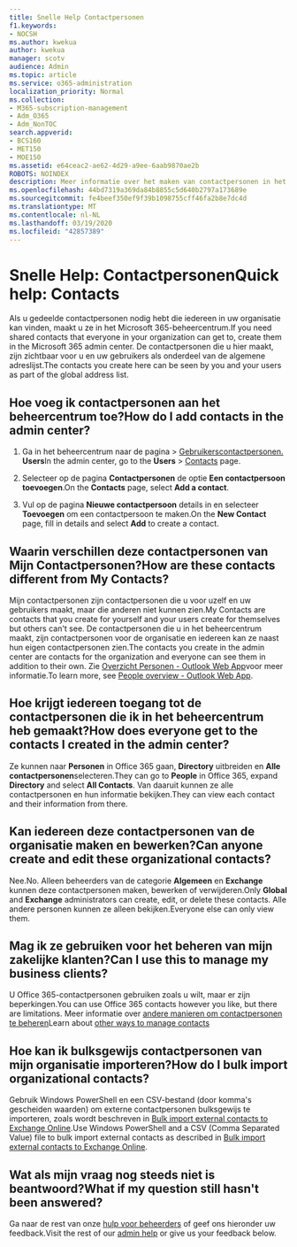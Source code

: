 ```yaml
---
title: Snelle Help Contactpersonen
f1.keywords:
- NOCSH
ms.author: kwekua
author: kwekua
manager: scotv
audience: Admin
ms.topic: article
ms.service: o365-administration
localization_priority: Normal
ms.collection:
- M365-subscription-management
- Adm_O365
- Adm_NonTOC
search.appverid:
- BCS160
- MET150
- MOE150
ms.assetid: e64ceac2-ae62-4d29-a9ee-6aab9870ae2b
ROBOTS: NOINDEX
description: Meer informatie over het maken van contactpersonen in het beheercentrum en het beheren van uw wereldwijde adreslijst.
ms.openlocfilehash: 44bd7319a369da84b8855c5d640b2797a173689e
ms.sourcegitcommit: fe4beef350ef9f39b1098755cff46fa2b8e7dc4d
ms.translationtype: MT
ms.contentlocale: nl-NL
ms.lasthandoff: 03/19/2020
ms.locfileid: "42857389"
---
```

# <a name="quick-help-contacts"></a><span data-ttu-id="8dd2e-103">Snelle Help: Contactpersonen</span><span class="sxs-lookup"><span data-stu-id="8dd2e-103">Quick help: Contacts</span></span>

<span data-ttu-id="8dd2e-104">Als u gedeelde contactpersonen nodig hebt die iedereen in uw organisatie kan vinden, maakt u ze in het Microsoft 365-beheercentrum.</span><span class="sxs-lookup"><span data-stu-id="8dd2e-104">If you need shared contacts that everyone in your organization can get to, create them in the Microsoft 365 admin center.</span></span> <span data-ttu-id="8dd2e-105">De contactpersonen die u hier maakt, zijn zichtbaar voor u en uw gebruikers als onderdeel van de algemene adreslijst.</span><span class="sxs-lookup"><span data-stu-id="8dd2e-105">The contacts you create here can be seen by you and your users as part of the global address list.</span></span>
  
## <a name="how-do-i-add-contacts-in-the-admin-center"></a><span data-ttu-id="8dd2e-106">Hoe voeg ik contactpersonen aan het beheercentrum toe?</span><span class="sxs-lookup"><span data-stu-id="8dd2e-106">How do I add contacts in the admin center?</span></span>

1. <span data-ttu-id="8dd2e-107">Ga in het beheercentrum naar de pagina \> <a href="https://go.microsoft.com/fwlink/p/?linkid=2053302" target="_blank">Gebruikerscontactpersonen.</a> **Users**</span><span class="sxs-lookup"><span data-stu-id="8dd2e-107">In the admin center, go to the **Users** \> <a href="https://go.microsoft.com/fwlink/p/?linkid=2053302" target="_blank">Contacts</a> page.</span></span>

2. <span data-ttu-id="8dd2e-108">Selecteer op de pagina **Contactpersonen** de optie **Een contactpersoon toevoegen**.</span><span class="sxs-lookup"><span data-stu-id="8dd2e-108">On the **Contacts** page, select **Add a contact**.</span></span>
  
3. <span data-ttu-id="8dd2e-109">Vul op de pagina **Nieuwe contactpersoon** details in en selecteer **Toevoegen** om een contactpersoon te maken.</span><span class="sxs-lookup"><span data-stu-id="8dd2e-109">On the **New Contact** page, fill in details and select **Add** to create a contact.</span></span>
  
## <a name="how-are-these-contacts-different-from-my-contacts"></a><span data-ttu-id="8dd2e-110">Waarin verschillen deze contactpersonen van Mijn Contactpersonen?</span><span class="sxs-lookup"><span data-stu-id="8dd2e-110">How are these contacts different from My Contacts?</span></span>

<span data-ttu-id="8dd2e-111">Mijn contactpersonen zijn contactpersonen die u voor uzelf en uw gebruikers maakt, maar die anderen niet kunnen zien.</span><span class="sxs-lookup"><span data-stu-id="8dd2e-111">My Contacts are contacts that you create for yourself and your users create for themselves but others can't see.</span></span> <span data-ttu-id="8dd2e-112">De contactpersonen die u in het beheercentrum maakt, zijn contactpersonen voor de organisatie en iedereen kan ze naast hun eigen contactpersonen zien.</span><span class="sxs-lookup"><span data-stu-id="8dd2e-112">The contacts you create in the admin center are contacts for the organization and everyone can see them in addition to their own.</span></span> <span data-ttu-id="8dd2e-113">Zie [Overzicht Personen - Outlook Web App](https://support.office.com/article/5fe173cf-e620-4f62-9bf6-da5041f651bf.aspx)voor meer informatie.</span><span class="sxs-lookup"><span data-stu-id="8dd2e-113">To learn more, see [People overview - Outlook Web App](https://support.office.com/article/5fe173cf-e620-4f62-9bf6-da5041f651bf.aspx).</span></span>
  
## <a name="how-does-everyone-get-to-the-contacts-i-created-in-the-admin-center"></a><span data-ttu-id="8dd2e-114">Hoe krijgt iedereen toegang tot de contactpersonen die ik in het beheercentrum heb gemaakt?</span><span class="sxs-lookup"><span data-stu-id="8dd2e-114">How does everyone get to the contacts I created in the admin center?</span></span>

 <span data-ttu-id="8dd2e-115">Ze kunnen naar **Personen** in Office 365 gaan, **Directory** uitbreiden en **Alle contactpersonen**selecteren.</span><span class="sxs-lookup"><span data-stu-id="8dd2e-115">They can go to **People** in Office 365, expand **Directory** and select **All Contacts**.</span></span> <span data-ttu-id="8dd2e-116">Van daaruit kunnen ze alle contactpersonen en hun informatie bekijken.</span><span class="sxs-lookup"><span data-stu-id="8dd2e-116">They can view each contact and their information from there.</span></span>
  
## <a name="can-anyone-create-and-edit-these-organizational-contacts"></a><span data-ttu-id="8dd2e-117">Kan iedereen deze contactpersonen van de organisatie maken en bewerken?</span><span class="sxs-lookup"><span data-stu-id="8dd2e-117">Can anyone create and edit these organizational contacts?</span></span>

<span data-ttu-id="8dd2e-118">Nee.</span><span class="sxs-lookup"><span data-stu-id="8dd2e-118">No.</span></span> <span data-ttu-id="8dd2e-119">Alleen beheerders van de categorie **Algemeen** en **Exchange** kunnen deze contactpersonen maken, bewerken of verwijderen.</span><span class="sxs-lookup"><span data-stu-id="8dd2e-119">Only **Global** and **Exchange** administrators can create, edit, or delete these contacts.</span></span> <span data-ttu-id="8dd2e-120">Alle andere personen kunnen ze alleen bekijken.</span><span class="sxs-lookup"><span data-stu-id="8dd2e-120">Everyone else can only view them.</span></span>
  
## <a name="can-i-use-this-to-manage-my-business-clients"></a><span data-ttu-id="8dd2e-121">Mag ik ze gebruiken voor het beheren van mijn zakelijke klanten?</span><span class="sxs-lookup"><span data-stu-id="8dd2e-121">Can I use this to manage my business clients?</span></span>

<span data-ttu-id="8dd2e-122">U Office 365-contactpersonen gebruiken zoals u wilt, maar er zijn beperkingen.</span><span class="sxs-lookup"><span data-stu-id="8dd2e-122">You can use Office 365 contacts however you like, but there are limitations.</span></span> <span data-ttu-id="8dd2e-123">Meer informatie over [andere manieren om contactpersonen te beheren](ways-to-manage-contacts.md)</span><span class="sxs-lookup"><span data-stu-id="8dd2e-123">Learn about [other ways to manage contacts](ways-to-manage-contacts.md)</span></span>
  
## <a name="how-do-i-bulk-import-organizational-contacts"></a><span data-ttu-id="8dd2e-124">Hoe kan ik bulksgewijs contactpersonen van mijn organisatie importeren?</span><span class="sxs-lookup"><span data-stu-id="8dd2e-124">How do I bulk import organizational contacts?</span></span>

<span data-ttu-id="8dd2e-125">Gebruik Windows PowerShell en een CSV-bestand (door komma's gescheiden waarden) om externe contactpersonen bulksgewijs te importeren, zoals wordt beschreven in [Bulk import external contacts to Exchange Online](../../compliance/bulk-import-external-contacts.md).</span><span class="sxs-lookup"><span data-stu-id="8dd2e-125">Use Windows PowerShell and a CSV (Comma Separated Value) file to bulk import external contacts as described in [Bulk import external contacts to Exchange Online](../../compliance/bulk-import-external-contacts.md).</span></span>
  
## <a name="what-if-my-question-still-hasnt-been-answered"></a><span data-ttu-id="8dd2e-126">Wat als mijn vraag nog steeds niet is beantwoord?</span><span class="sxs-lookup"><span data-stu-id="8dd2e-126">What if my question still hasn't been answered?</span></span>

<span data-ttu-id="8dd2e-127">Ga naar de rest van onze [hulp voor beheerders](../admin-home.yml) of geef ons hieronder uw feedback.</span><span class="sxs-lookup"><span data-stu-id="8dd2e-127">Visit the rest of our [admin help](../admin-home.yml) or give us your feedback below.</span></span>

